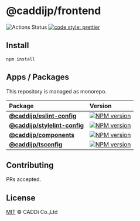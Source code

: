 # @caddijp/frontend

![Actions Status](https://github.com/caddijp/frontend/workflows/Node%20CI/badge.svg)
[![code style: prettier](https://img.shields.io/badge/code_style-prettier-ff69b4.svg?style=flat-square)](https://github.com/prettier/prettier)

## Install

    npm install

## Apps / Packages

This repository is managed as monorepo.

| Package                                                      | Version                                                                                                                              |
| :----------------------------------------------------------- | :----------------------------------------------------------------------------------------------------------------------------------- |
| **[@caddijp/eslint-config](./packages/eslint-config)**       | [![NPM version](https://badge.fury.io/js/%40caddijp%2Feslint-config.svg)](https://badge.fury.io/js/%40caddijp%2Feslint-config)       |
| **[@caddijp/stylelint-config](./packages/stylelint-config)** | [![NPM version](https://badge.fury.io/js/%40caddijp%2Fstylelint-config.svg)](https://badge.fury.io/js/%40caddijp%2Fstylelint-config) |
| **[@caddijp/components](./packages/components)**             | [![NPM version](https://badge.fury.io/js/%40caddijp%2Fcomponents.svg)](https://badge.fury.io/js/%40caddijp%2Fcomponents)             |
| **[@caddijp/tsconfig](./packages/tsconfig)**                 | [![NPM version](https://badge.fury.io/js/%40caddijp%2Ftsconfig.svg)](https://badge.fury.io/js/%40caddijp%2Ftsconfig)                 |

## Contributing

PRs accepted.

## License

[MIT](https://github.com/caddijp/frontend/blob/master/LICENSE) © CADDi Co.,Ltd
